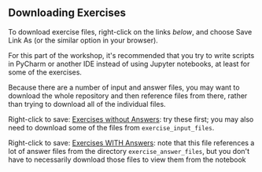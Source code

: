 ## Downloading Exercises

To download exercise files, right-click on the links *below*, and choose Save Link As (or the similar option in your browser).  

For this part of the workshop, it's recommended that you try to write scripts in PyCharm or another IDE instead of using Jupyter notebooks, at least for some of the exercises.

Because there are a number of input and answer files, you may want to download the whole repository and then reference files from there, rather than trying to download all of the individual files.

Right-click to save: [Exercises without Answers](https://raw.githubusercontent.com/nuitrcs/pythonworkshops/master/intropython/Part_4/Part_4_exercises.ipynb): try these first; you may also need to download some of the files from `exercise_input_files`.   

Right-click to save: [Exercises WITH Answers](https://raw.githubusercontent.com/nuitrcs/pythonworkshops/master/intropython/Part_4/Part_4_exercises_with_answers.ipynb): note that this file references a lot of answer files from the directory `exercise_answer_files`, but you don't have to necessarily download those files to view them from the notebook
